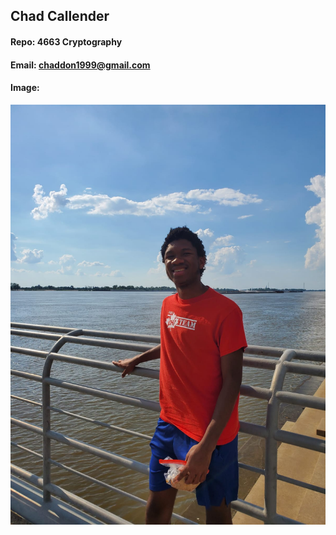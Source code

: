 ## Chad Callender
#### Repo: 4663 Cryptography
#### Email: chaddon1999@gmail.com
#### Image:
![profile photo](IMG-20200623-WA0009.jpg)
